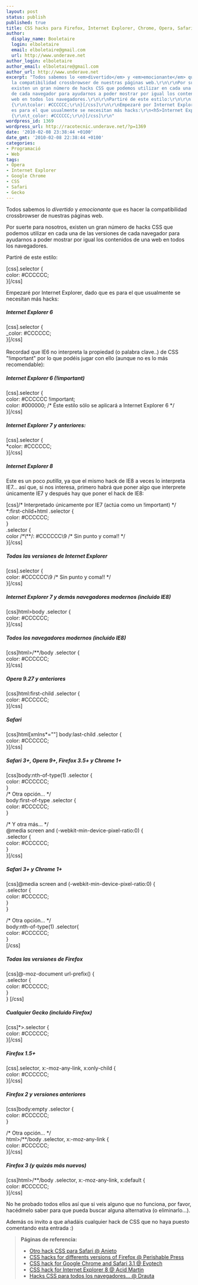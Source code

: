 ```yaml
---
layout: post
status: publish
published: true
title: CSS hacks para Firefox, Internet Explorer, Chrome, Opera, Safari...
author:
  display_name: Booletaire
  login: elboletaire
  email: elboletaire@gmail.com
  url: http://www.underave.net
author_login: elboletaire
author_email: elboletaire@gmail.com
author_url: http://www.underave.net
excerpt: "Todos sabemos lo <em>divertido</em> y <em>emocionante</em> que es hacer
  la compatibilidad crossbrowser de nuestras páginas web.\r\n\r\nPor suerte para nosotros,
  existen un gran número de hacks CSS que podemos utilizar en cada una de las versiones
  de cada navegador para ayudarnos a poder mostrar por igual los contenidos de una
  web en todos los navegadores.\r\n\r\nPartiré de este estilo:\r\n\r\n[css].selector
  {\r\n\tcolor: #CCCCCC;\r\n}[/css]\r\n\r\nEmpezaré por Internet Explorer, dado que
  es para el que usualmente se necesitan más hacks:\r\n<h5>Internet Explorer 6</h5>\r\n[css].selector
  {\r\n\t_color: #CCCCCC;\r\n}[/css]\r\n"
wordpress_id: 1369
wordpress_url: http://racotecnic.underave.net/?p=1369
date: '2010-02-08 23:38:44 +0100'
date_gmt: '2010-02-08 22:38:44 +0100'
categories:
- Programació
- Web
tags:
- Opera
- Internet Explorer
- Google Chrome
- CSS
- Safari
- Gecko
---
```

<p>Todos sabemos lo <em>divertido</em> y <em>emocionante</em> que es hacer la compatibilidad crossbrowser de nuestras páginas web.</p>
<p>Por suerte para nosotros, existen un gran número de hacks CSS que podemos utilizar en cada una de las versiones de cada navegador para ayudarnos a poder mostrar por igual los contenidos de una web en todos los navegadores.</p>
<p>Partiré de este estilo:</p>
<p>[css].selector {<br />
	color: #CCCCCC;<br />
}[/css]</p>
<p>Empezaré por Internet Explorer, dado que es para el que usualmente se necesitan más hacks:</p>
<h5>Internet Explorer 6</h5>
<p>[css].selector {<br />
	_color: #CCCCCC;<br />
}[/css]<br />
<a id="more"></a><a id="more-1369"></a><br />
Recordad que IE6 no interpreta la propiedad (o palabra clave..) de CSS "!important" por lo que podéis jugar con ello (aunque no es lo más recomendable):</p>
<h5>Internet Explorer 6 (!important)</h5>
<p>[css].selector {<br />
	color: #CCCCCC !important;<br />
	color: #000000; /* Éste estilo sólo se aplicará a Internet Explorer 6 */<br />
}[/css]</p>
<h5>Internet Explorer 7 y anteriores:</h5>
<p>[css].selector {<br />
	*color: #CCCCCC;<br />
}[/css]</p>
<h5>Internet Explorer 8</h5>
<p>Este es un poco <em>putilla</em>, ya que el mismo hack de IE8 a veces lo interpreta IE7... así que, si nos interesa, primero habrá que poner algo que interprete únicamente IE7 y después hay que poner el hack de IE8:</p>
<p>[css]/* Interpretado únicamente por IE7 (actúa como un !important) */<br />
*:first-child+html .selector {<br />
	color: #CCCCCC;<br />
}<br />
.selector {<br />
	color /*\**/: #CCCCCC\9   /* Sin punto y coma!! */<br />
}[/css]</p>
<h5>Todas las versiones de Internet Explorer</h5>
<p>[css].selector {<br />
	color: #CCCCCC\9   /* Sin punto y coma!! */<br />
}[/css]</p>
<h5>Internet Explorer 7 y demás navegadores modernos (incluido IE8)</h5>
<p>[css]html&gt;body .selector {<br />
	color: #CCCCCC;<br />
}[/css]</p>
<h5>Todos los navegadores modernos (incluido IE8)</h5>
<p>[css]html&gt;/**/body .selector {<br />
	color: #CCCCCC;<br />
}[/css]</p>
<h5>Opera 9.27 y anteriores</h5>
<p>[css]html:first-child .selector {<br />
	color: #CCCCCC;<br />
}[/css]</p>
<h5>Safari</h5>
<p>[css]html[xmlns*=&quot;&quot;] body:last-child .selector {<br />
	color: #CCCCCC;<br />
}[/css]</p>
<h5>Safari 3+, Opera 9+, Firefox 3.5+ y Chrome 1+</h5>
<p>[css]body:nth-of-type(1) .selector {<br />
	color: #CCCCCC;<br />
}<br />
/* Otra opción... */<br />
body:first-of-type .selector {<br />
	color: #CCCCCC;<br />
}</p>
<p>/* Y otra más... */<br />
@media screen and (-webkit-min-device-pixel-ratio:0) {<br />
	.selector {<br />
		color: #CCCCCC;<br />
	}<br />
}[/css]</p>
<h5>Safari 3+ y Chrome 1+</h5>
<p>[css]@media screen and (-webkit-min-device-pixel-ratio:0) {<br />
	.selector {<br />
		color: #CCCCCC;<br />
	}<br />
}</p>
<p>/* Otra opción... */<br />
body:nth-of-type(1) .selector{<br />
   color: #CCCCCC;<br />
}<br />
[/css]</p>
<h5>Todas las versiones de Firefox</h5>
<p>[css]@-moz-document url-prefix() {<br />
	.selector {<br />
		color: #CCCCCC;<br />
	}<br />
 } [/css]</p>
<h5>Cualquier Gecko (incluido Firefox)</h5>
<p>[css]*&gt;.selector {<br />
	color: #CCCCCC;<br />
}[/css]</p>
<h5>Firefox 1.5+</h5>
<p>[css].selector, x:-moz-any-link, x:only-child {<br />
	color: #CCCCCC;<br />
}[/css]</p>
<h5>Firefox 2 y versiones anteriores</h5>
<p>[css]body:empty .selector {<br />
	color: #CCCCCC;<br />
}</p>
<p>/* Otra opción... */<br />
html&gt;/**/body .selector, x:-moz-any-link {<br />
	color: #CCCCCC;<br />
}[/css]</p>
<h5>Firefox 3 (y quizás más nuevos)</h5>
<p>[css]html&gt;/**/body .selector, x:-moz-any-link, x:default {<br />
	color: #CCCCCC;<br />
}[/css]</p>
<p>No he probado todos ellos así que si veis alguno que no funciona, por favor, hacédmelo saber para que pueda buscar alguna alternativa (o eliminarlo...).</p>
<p>Además os invito a que añadáis cualquier hack de CSS que no haya puesto comentando esta entrada :)</p>
<blockquote><p><strong>Páginas de referencia:</strong></p>
<ul>
<li><a rel="nofollow" href="http://www.anieto2k.com/2008/01/23/otro-css-hack-para-safari/" target="_blank">Otro hack CSS para Safari @ Anieto</a></li>
<li><a rel="nofollow" href="http://perishablepress.com/press/2009/06/28/css-hacks-for-different-versions-of-firefox/" target="_blank">CSS hacks for differents versions of Firefox @ Perishable Press</a></li>
<li><a rel="nofollow" href="http://www.evotech.net/blog/2008/09/css-hack-for-google-chrome-and-safari-31/" target="_blank">CSS hack for Google Chrome and Safari 3.1 @ Evotech</a></li>
<li><a rel="nofollow" href="http://acidmartin.wordpress.com/2009/06/04/css-hack-for-internet-explorer-8/" target="_blank">CSS hack for Internet Explorer 8 @ Acid Martin</a></li>
<li><a rel="nofollow" href="http://www.drauta.com/articulos/hacks-css-para-todos-los-navegadores-incluido-explorer-8/" target="_blank">Hacks CSS para todos los navegadores... @ Drauta</a></li>
</ul>
</blockquote>
